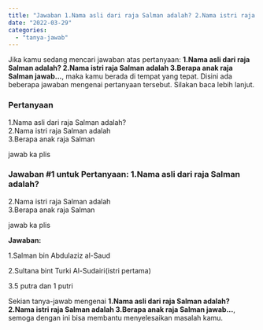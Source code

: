 ```yaml
---
title: "Jawaban 1.Nama asli dari raja Salman adalah? 2.Nama istri raja Salman adalah 3.Berapa anak raja Salman jawab..."
date: "2022-03-29"
categories: 
  - "tanya-jawab"
---
```


Jika kamu sedang mencari jawaban atas pertanyaan: **1.Nama asli dari raja Salman adalah? 2.Nama istri raja Salman adalah 3.Berapa anak raja Salman jawab...**, maka kamu berada di tempat yang tepat. Disini ada beberapa jawaban mengenai pertanyaan tersebut. Silakan baca lebih lanjut.

### Pertanyaan

1.Nama asli dari raja Salman adalah?  
2.Nama istri raja Salman adalah  
3.Berapa anak raja Salman  
  
jawab ka plis​

### Jawaban #1 untuk Pertanyaan: 1.Nama asli dari raja Salman adalah?  
2.Nama istri raja Salman adalah  
3.Berapa anak raja Salman  
  
jawab ka plis​

**Jawaban:**

1.Salman bin Abdulaziz al-Saud

2.Sultana bint Turki Al-Sudairi(istri pertama)

3.5 putra dan 1 putri

Sekian tanya-jawab mengenai **1.Nama asli dari raja Salman adalah? 2.Nama istri raja Salman adalah 3.Berapa anak raja Salman jawab...**, semoga dengan ini bisa membantu menyelesaikan masalah kamu.

